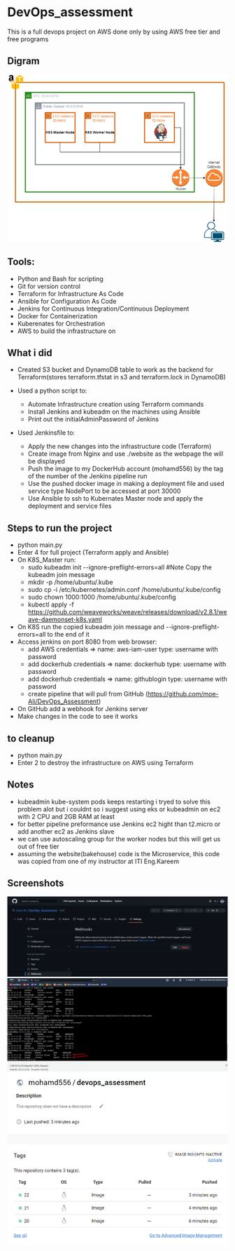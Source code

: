 # DevOps_assessment
This is a full devops project on AWS done only by using AWS free tier and free programs
## Digram
![digram](https://github.com/moe-Ali/DevOps_Assessment/blob/master/Diagram/AWS_Infrastructure.png)

## Tools:
- Python and Bash for scripting
- Git for version control
- Terraform for Infrastructure As Code
- Ansible for Configuration As Code
- Jenkins for Continuous Integration/Continuous Deployment
- Docker for Containerization
- Kuberenates for Orchestration
- AWS to build the infrastructure on
## What i did
- Created S3 bucket and DynamoDB table to work as the backend for Terraform(stores terraform.tfstat in s3 and terraform.lock in DynamoDB)
- Used a python script to:
    - Automate Infrastructure creation using Terraform commands
    - Install Jenkins and kubeadm on the machines using Ansible
    - Print out the initialAdminPassword of Jenkins

- Used Jenkinsfile to:
    - Apply the new changes into the infrastructure code (Terraform)
    - Create image from Nginx and use ./website as the webpage the will be displayed
    - Push the image to my DockerHub account (mohamd556) by the tag of the number of the Jenkins pipeline run
    - Use the pushed docker image in making a deployment file and used service type NodePort to be accessed at port 30000
    - Use Ansible to ssh to Kubernates Master node and apply the deployment and service files
## Steps to run the project
- python main.py
- Enter 4 for full project (Terraform apply and Ansible)
- On K8S_Master run:
    - sudo kubeadm init --ignore-preflight-errors=all #Note Copy the kubeadm join message
    - mkdir -p /home/ubuntu/.kube
    - sudo cp -i /etc/kubernetes/admin.conf /home/ubuntu/.kube/config
    - sudo chown 1000:1000 /home/ubuntu/.kube/config
    - kubectl apply -f https://github.com/weaveworks/weave/releases/download/v2.8.1/weave-daemonset-k8s.yaml
- On K8S run the copied kubeadm join message and --ignore-preflight-errors=all to the end of it
- Access jenkins on port 8080 from web browser:
    - add AWS credentials => name: aws-iam-user type: username with password
    - add dockerhub credentials => name: dockerhub type: username with password
    - add dockerhub credentials => name: githublogin type: username with password
    - create pipeline that will pull from GitHub (https://github.com/moe-Ali/DevOps_Assessment)
- On GitHub add a webhook for Jenkins server
- Make changes in the code to see it works
## to cleanup
- python main.py
- Enter 2 to destroy the infrastructure on AWS using Terraform
## Notes
- kubeadmin kube-system pods keeps restarting i tryed to solve this problem alot but i couldnt so i suggest using eks or kubeadmin on ec2 with 2 CPU and 2GB RAM at least
- for better pipeline preformance use Jenkins ec2 hight than t2.micro or add another ec2 as Jenkins slave
- we can use autoscaling group for the worker nodes but this will get us out of free tier
- assuming the website(bakehouse) code is the Microservice, this code was copied from one of my instructor at ITI Eng.Kareem

## Screenshots
![webhook](https://github.com/moe-Ali/DevOps_Assessment/blob/master/screenshots/webhook.png)
![kubeadmin](https://github.com/moe-Ali/DevOps_Assessment/blob/master/screenshots/ready_kubeadm.png)
![dockerhub](https://github.com/moe-Ali/DevOps_Assessment/blob/master/screenshots/dockerhub_image.png)
